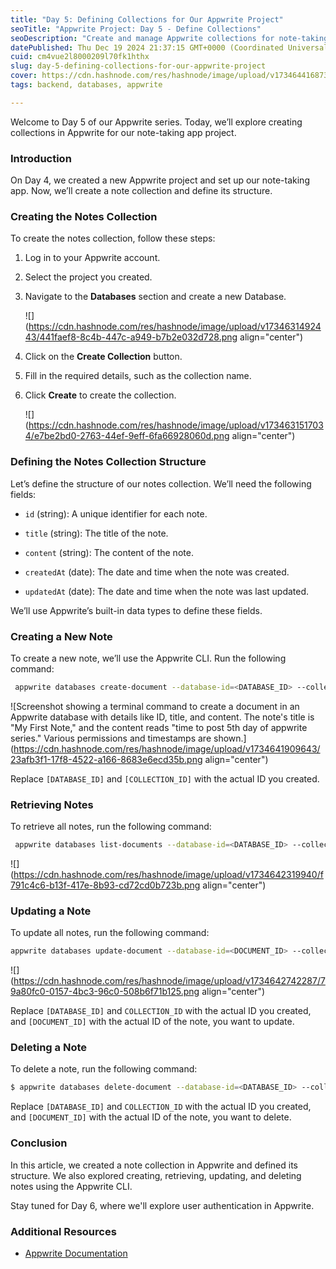 ```yaml
---
title: "Day 5: Defining Collections for Our Appwrite Project"
seoTitle: "Appwrite Project: Day 5 - Define Collections"
seoDescription: "Create and manage Appwrite collections for note-taking. Step-by-step: define structure, perform operations"
datePublished: Thu Dec 19 2024 21:37:15 GMT+0000 (Coordinated Universal Time)
cuid: cm4vue2l8000209l70fk1hthx
slug: day-5-defining-collections-for-our-appwrite-project
cover: https://cdn.hashnode.com/res/hashnode/image/upload/v1734644168734/6408f0e9-f4d6-45d3-9e35-15e79c76fd92.png
tags: backend, databases, appwrite

---
```


Welcome to Day 5 of our Appwrite series. Today, we’ll explore creating collections in Appwrite for our note-taking app project.

### Introduction

On Day 4, we created a new Appwrite project and set up our note-taking app. Now, we’ll create a note collection and define its structure.

### Creating the Notes Collection

To create the notes collection, follow these steps:

1. Log in to your Appwrite account.
    
2. Select the project you created.
    
3. Navigate to the **Databases** section and create a new Database.
    
    ![](https://cdn.hashnode.com/res/hashnode/image/upload/v1734631492443/441faef8-8c4b-447c-a949-b7b2e032d728.png align="center")
    
4. Click on the **Create Collection** button.
    
5. Fill in the required details, such as the collection name.
    
6. Click **Create** to create the collection.
    
    ![](https://cdn.hashnode.com/res/hashnode/image/upload/v1734631517034/e7be2bd0-2763-44ef-9eff-6fa66928060d.png align="center")
    

### Defining the Notes Collection Structure

Let’s define the structure of our notes collection. We’ll need the following fields:

* `id` (string): A unique identifier for each note.
    
* `title` (string): The title of the note.
    
* `content` (string): The content of the note.
    
* `createdAt` (date): The date and time when the note was created.
    
* `updatedAt` (date): The date and time when the note was last updated.
    

We’ll use Appwrite’s built-in data types to define these fields.

### Creating a New Note

To create a new note, we’ll use the Appwrite CLI. Run the following command:

```bash
 appwrite databases create-document --database-id=<DATABASE_ID> --collection-id=<COLLECTION_ID> --document-id="unique()" --data '{"id": "1", "title": "My First Note", "content": "This is my First Note."}'
```

![Screenshot showing a terminal command to create a document in an Appwrite database with details like ID, title, and content. The note's title is "My First Note," and the content reads "time to post 5th day of appwrite series." Various permissions and timestamps are shown.](https://cdn.hashnode.com/res/hashnode/image/upload/v1734641909643/23afb3f1-17f8-4522-a166-8683e6ecd35b.png align="center")

Replace `[DATABASE_ID]` and `[COLLECTION_ID]` with the actual ID you created.

### Retrieving Notes

To retrieve all notes, run the following command:

```bash
 appwrite databases list-documents --database-id=<DATABASE_ID> --collection-id=<COLLECTION_ID>
```

![](https://cdn.hashnode.com/res/hashnode/image/upload/v1734642319940/f791c4c6-b13f-417e-8b93-cd72cd0b723b.png align="center")

### Updating a Note

To update all notes, run the following command:

```bash
appwrite databases update-document --database-id=<DOCUMENT_ID> --collection-id=<COLLECTION_ID> --document-id=<DOCUMENT_ID> --data '{"id": "1001", "title": "My second note", "content": "This command used to update the document"}'
```

![](https://cdn.hashnode.com/res/hashnode/image/upload/v1734642742287/79a80fc0-0157-4bc3-96c0-508b6f71b125.png align="center")

Replace `[DATABASE_ID]` and `COLLECTION_ID` with the actual ID you created, and `[DOCUMENT_ID]` with the actual ID of the note, you want to update.

### Deleting a Note

To delete a note, run the following command:

```bash
$ appwrite databases delete-document --database-id=<DATABASE_ID> --collection-id=<COLLECTION_ID> --document-id=<DOCUMENT_ID>
```

Replace `[DATABASE_ID]` and `COLLECTION_ID` with the actual ID you created, and `[DOCUMENT_ID]` with the actual ID of the note, you want to delete.

### Conclusion

In this article, we created a note collection in Appwrite and defined its structure. We also explored creating, retrieving, updating, and deleting notes using the Appwrite CLI.

Stay tuned for Day 6, where we'll explore user authentication in Appwrite.

### Additional Resources

* [Appwrite Documentation](https://appwrite.io/docs)